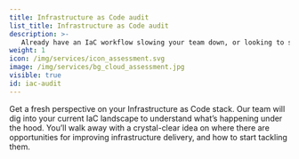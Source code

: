 ```yaml
---
title: Infrastructure as Code audit
list_title: Infrastructure as Code audit
description: >-
   Already have an IaC workflow slowing your team down, or looking to start without major mistakes? We'll review your current infrastructure and help you develop a plan for a simpler setup.
weight: 1
icon: /img/services/icon_assessment.svg 
image: /img/services/bg_cloud_assessment.jpg
visible: true
id: iac-audit
---
```


Get a fresh perspective on your Infrastructure as Code stack. Our team will dig into your current IaC landscape to understand what’s happening under the hood. You’ll walk away with a crystal-clear idea on where there are opportunities for improving infrastructure delivery, and how to start tackling them.
